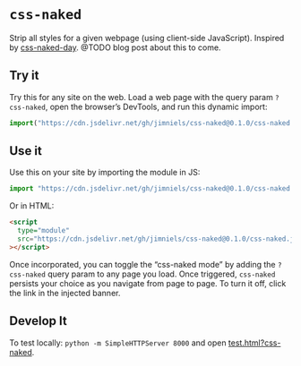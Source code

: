 # `css-naked`

Strip all styles for a given webpage (using client-side JavaScript). Inspired by [css-naked-day](https://css-naked-day.github.io/). @TODO blog post about this to come.

## Try it

Try this for any site on the web. Load a web page with the query param `?css-naked`, open the browser’s DevTools, and run this dynamic import:

```js
import("https://cdn.jsdelivr.net/gh/jimniels/css-naked@0.1.0/css-naked.js");
```

## Use it

Use this on your site by importing the module in JS:

```js
import "https://cdn.jsdelivr.net/gh/jimniels/css-naked@0.1.0/css-naked.js";
```

Or in HTML:

```html
<script
  type="module"
  src="https://cdn.jsdelivr.net/gh/jimniels/css-naked@0.1.0/css-naked.js"
></script>
```

Once incorporated, you can toggle the “css-naked mode” by adding the `?css-naked` query param to any page you load. Once triggered, `css-naked` persists your choice as you navigate from page to page. To turn it off, click the link in the injected banner.

## Develop It

To test locally: `python -m SimpleHTTPServer 8000` and open [test.html?css-naked](http://localhost:8000/test.html?css-naked).
